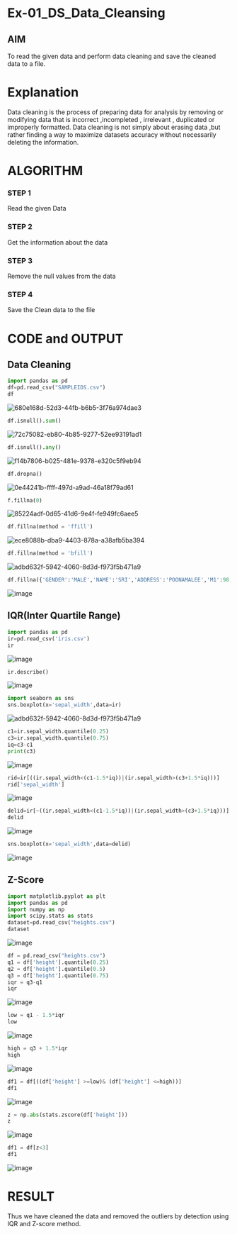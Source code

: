 # Ex-01_DS_Data_Cleansing


## AIM
To read the given data and perform data cleaning and save the cleaned data to a file. 

# Explanation
Data cleaning is the process of preparing data for analysis by removing or modifying data that is incorrect ,incompleted , irrelevant , duplicated or improperly formatted. 
Data cleaning is not simply about erasing data ,but rather finding a way to maximize datasets accuracy without necessarily deleting the information. 

# ALGORITHM
### STEP 1
Read the given Data
### STEP 2
Get the information about the data
### STEP 3
Remove the null values from the data
### STEP 4
Save the Clean data to the file

# CODE and OUTPUT
## Data Cleaning
```py
import pandas as pd
df=pd.read_csv("SAMPLEIDS.csv")
df
```
![680e168d-52d3-44fb-b6b5-3f76a974dae3](https://github.com/user-attachments/assets/8adc30dc-e6fa-4ce7-923b-899cdd2beab1)
```py
df.isnull().sum()
```
![72c75082-eb80-4b85-9277-52ee93191ad1](https://github.com/user-attachments/assets/13144857-3459-4933-96d3-07cd6fa8447f)

```py
df.isnull().any()
```
![f14b7806-b025-481e-9378-e320c5f9eb94](https://github.com/user-attachments/assets/d4d731aa-d185-4f8d-84b2-1ff0c54e716c)

```py
df.dropna()
```
![0e44241b-ffff-497d-a9ad-46a18f79ad61](https://github.com/user-attachments/assets/b31c1c7a-d5c5-4b5e-a152-e7bcaa6d8fa0)

```py
f.fillna(0)
```
![85224adf-0d65-41d6-9e4f-fe949fc6aee5](https://github.com/user-attachments/assets/56a32cbf-d6aa-4713-9484-452a985c3e48)

```py
df.fillna(method = 'ffill')
```
![ece8088b-dba9-4403-878a-a38afb5ba394](https://github.com/user-attachments/assets/089ea242-272f-4db3-88c1-3b53e6c18a3c)

```py
df.fillna(method = 'bfill')
```
![adbd632f-5942-4060-8d3d-f973f5b471a9](https://github.com/user-attachments/assets/f9d31d4c-5e67-4006-b883-b5281bb06b10)

```py
df.fillna({'GENDER':'MALE','NAME':'SRI','ADDRESS':'POONAMALEE','M1':98,'M2':87,'M3':76,'M4':92,'TOTAL':305,'AVG':89.999999})
```
![image](https://github.com/user-attachments/assets/9a88b1a8-967f-4d68-9c77-894d7d56a784)
## IQR(Inter Quartile Range)
```py
import pandas as pd
ir=pd.read_csv('iris.csv')
ir
```
![image](https://github.com/user-attachments/assets/c65cec8b-a7ba-453d-8043-11f54b91d134)

```py
ir.describe()
```
![image](https://github.com/user-attachments/assets/18034d3a-7649-48bf-81a2-69ba90a69434)

```py
import seaborn as sns
sns.boxplot(x='sepal_width',data=ir)
```
![adbd632f-5942-4060-8d3d-f973f5b471a9](https://github.com/user-attachments/assets/96f053eb-fbef-4ac3-b1a5-62c09bd42b35)
```py
c1=ir.sepal_width.quantile(0.25)
c3=ir.sepal_width.quantile(0.75)
iq=c3-c1
print(c3)
```
![image](https://github.com/user-attachments/assets/f45130a9-d76e-4bf1-af6d-3bd3552a6cdd)

```py
rid=ir[((ir.sepal_width<(c1-1.5*iq))|(ir.sepal_width>(c3+1.5*iq)))]
rid['sepal_width']
```
![image](https://github.com/user-attachments/assets/c8963449-c62d-4b40-bbef-94c0a7488dd9)

```py
delid=ir[~((ir.sepal_width<(c1-1.5*iq))|(ir.sepal_width>(c3+1.5*iq)))]
delid
```
![image](https://github.com/user-attachments/assets/b732cdc5-e35f-4823-b324-cd2072777879)

```py
sns.boxplot(x='sepal_width',data=delid)
```
![image](https://github.com/user-attachments/assets/81b792c4-cd80-4032-9c05-22457713dfd0)

## Z-Score

```py
import matplotlib.pyplot as plt
import pandas as pd
import numpy as np
import scipy.stats as stats
dataset=pd.read_csv("heights.csv")
dataset
```
![image](https://github.com/user-attachments/assets/c93bec2d-309a-45e4-9a6d-75f39f58ac5c)

```py
df = pd.read_csv("heights.csv")
q1 = df['height'].quantile(0.25)
q2 = df['height'].quantile(0.5)
q3 = df['height'].quantile(0.75)
iqr = q3-q1
iqr
```
![image](https://github.com/user-attachments/assets/03c2cfd9-c5cd-4cfc-a359-5d7f02a1ec3e)

```py
low = q1 - 1.5*iqr
low
```
![image](https://github.com/user-attachments/assets/aaca6523-248b-4508-b13c-fcd82d1fa7eb)

```py
high = q3 + 1.5*iqr
high
```
![image](https://github.com/user-attachments/assets/f962ad79-8194-4807-9e6f-d17f8af04474)

```py
df1 = df[((df['height'] >=low)& (df['height'] <=high))]
df1
```
![image](https://github.com/user-attachments/assets/0f6402ad-42e5-44db-9d30-062ce99ea2d8)

```py
z = np.abs(stats.zscore(df['height']))
z
```
![image](https://github.com/user-attachments/assets/06ddc9cb-0f93-4790-a2c3-4969e030e7e1)

```py
df1 = df[z<3]
df1
```

![image](https://github.com/user-attachments/assets/da00179b-e8aa-4af7-9bc1-0d4086d550a0)
# RESULT
Thus we have cleaned the data and removed the outliers by detection using IQR and Z-score method.

